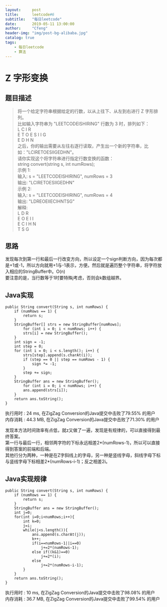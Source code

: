 ```yaml
---
layout:     post
title:      leetcode#6
subtitle:   "每日leetcode"
date:       2019-05-11 13:00:00
author:     "Cfeng"
header-img: "img/post-bg-alibaba.jpg"
catalog: true
tags:
    - 每日leetcode
    - 算法
---
```

# Z 字形变换
## 题目描述
> 将一个给定字符串根据给定的行数，以从上往下、从左到右进行 Z 字形排列。     
> 比如输入字符串为 "LEETCODEISHIRING" 行数为 3 时，排列如下：     
> L   C   I   R      
> E T O E S I I G        
> E   D   H   N      
之后，你的输出需要从左往右逐行读取，产生出一个新的字符串，比如："LCIRETOESIIGEDHN"。     
请你实现这个将字符串进行指定行数变换的函数：      
string convert(string s, int numRows);       
> 示例 1:       
> 输入: s = "LEETCODEISHIRING", numRows = 3      
> 输出: "LCIRETOESIIGEDHN"      
> 示例 2:      
> 输入: s = "LEETCODEISHIRING", numRows = 4       
> 输出: "LDREOEIIECIHNTSG"      
> 解释:        
> L     D     R       
> E   O E   I I       
> E C   I H   N       
> T     S     G             
         
## 思路
发现每次到第一行和最后一行改变方向，所以设定一个sign判断方向，因为每次都是+1或-1，所以方向就用+1与-1表示，方便。然后就是遍历整个字符串，将字符放入相应的StringBuffer中。O(n)        
要注意的是，当行数等于1时要特殊j考虑，否则会k数组越界。      
## Java实现     
```   
public String convert(String s, int numRows) {
    if (numRows == 1) {
        return s;
    }
    StringBuffer[] strs = new StringBuffer[numRows];
        for (int i = 0; i < numRows; i++) {
        strs[i] = new StringBuffer();
    }
    int sign = -1;
    int step = 0;
    for (int i = 0; i < s.length(); i++) {
        strs[step].append(s.charAt(i));
        if (step == 0 || step == numRows - 1) {
            sign *= -1;
        }
        step += sign;
    }
    StringBuffer ans = new StringBuffer();
        for (int i = 0; i < numRows; i++) {
        ans.append(strs[i]);
    }
    return ans.toString();
}
```    

执行用时 : 24 ms, 在ZigZag Conversion的Java提交中击败了79.55% 的用户         
内存消耗 : 44.3 MB, 在ZigZag Conversion的Java提交中击败了71.30% 的用户
        
发现本方法时间效率有点低，就z又做了一遍，发现是有规律的，可以直接得到最终答案。     
第一行与最后一行，相邻两字符的下标永远相差2*(numRows-1)，所以可以直接得到答案的前端和后端。       
其他行分为两种，一种是在Z字斜线上的字母，另一种是竖线字母，斜线字母下标与竖线字母下标相差2*(numRows-i-1)；反之相差2i。      
        
## Java实现规律
```
public String convert(String s, int numRows) {
    if (numRows == 1) {
        return s;
    }
    StringBuffer ans = new StringBuffer();
    int j=0;
    for(int i=0;i<numRows;i++){
        int k=0;
        j=i;
        while(j<s.length()){
            ans.append(s.charAt(j));
            k++;
            if(i==numRows-1||i==0)
                j+=2*(numRows-1);
            else if((k&1)==0)
                j+=2*(i);
            else
                j+=2*(numRows-i-1);
        }
    }
    return ans.toString();
}
```
执行用时 : 10 ms, 在ZigZag Conversion的Java提交中击败了98.08% 的用户       
内存消耗 : 36.7 MB, 在ZigZag Conversion的Java提交中击败了99.54% 的用户
